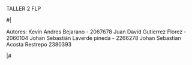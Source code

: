 TALLER 2 FLP


#|

   Autores: Kevin Andres Bejarano - 2067678
            Juan David Gutierrez Florez - 2060104
            Johan Sebastián Laverde pineda - 2266278
            Johan Sebastian Acosta Restrepo 2380393
   
|#
